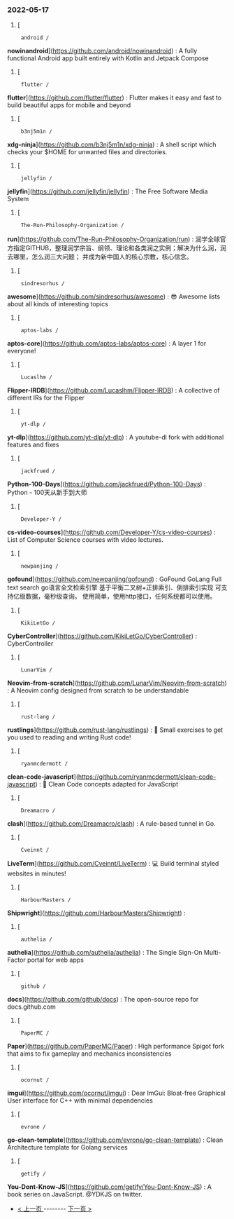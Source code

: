 ### 2022-05-17 
1. [
    

        android /
**nowinandroid**](https://github.com/android/nowinandroid) : A fully functional Android app built entirely with Kotlin and Jetpack Compose
1. [
    

        flutter /
**flutter**](https://github.com/flutter/flutter) : Flutter makes it easy and fast to build beautiful apps for mobile and beyond
1. [
    

        b3nj5m1n /
**xdg-ninja**](https://github.com/b3nj5m1n/xdg-ninja) : A shell script which checks your $HOME for unwanted files and directories.
1. [
    

        jellyfin /
**jellyfin**](https://github.com/jellyfin/jellyfin) : The Free Software Media System
1. [
    

        The-Run-Philosophy-Organization /
**run**](https://github.com/The-Run-Philosophy-Organization/run) : 润学全球官方指定GITHUB，整理润学宗旨、纲领、理论和各类润之实例；解决为什么润，润去哪里，怎么润三大问题； 并成为新中国人的核心宗教，核心信念。
1. [
    

        sindresorhus /
**awesome**](https://github.com/sindresorhus/awesome) : 😎 Awesome lists about all kinds of interesting topics
1. [
    

        aptos-labs /
**aptos-core**](https://github.com/aptos-labs/aptos-core) : A layer 1 for everyone!
1. [
    

        Lucaslhm /
**Flipper-IRDB**](https://github.com/Lucaslhm/Flipper-IRDB) : A collective of different IRs for the Flipper
1. [
    

        yt-dlp /
**yt-dlp**](https://github.com/yt-dlp/yt-dlp) : A youtube-dl fork with additional features and fixes
1. [
    

        jackfrued /
**Python-100-Days**](https://github.com/jackfrued/Python-100-Days) : Python - 100天从新手到大师
1. [
    

        Developer-Y /
**cs-video-courses**](https://github.com/Developer-Y/cs-video-courses) : List of Computer Science courses with video lectures.
1. [
    

        newpanjing /
**gofound**](https://github.com/newpanjing/gofound) : GoFound GoLang Full text search go语言全文检索引擎 基于平衡二叉树+正排索引、倒排索引实现 可支持亿级数据，毫秒级查询。 使用简单，使用http接口，任何系统都可以使用。
1. [
    

        KikiLetGo /
**CyberController**](https://github.com/KikiLetGo/CyberController) : CyberController
1. [
    

        LunarVim /
**Neovim-from-scratch**](https://github.com/LunarVim/Neovim-from-scratch) : A Neovim config designed from scratch to be understandable
1. [
    

        rust-lang /
**rustlings**](https://github.com/rust-lang/rustlings) : 🦀 Small exercises to get you used to reading and writing Rust code!
1. [
    

        ryanmcdermott /
**clean-code-javascript**](https://github.com/ryanmcdermott/clean-code-javascript) : 🛁 Clean Code concepts adapted for JavaScript
1. [
    

        Dreamacro /
**clash**](https://github.com/Dreamacro/clash) : A rule-based tunnel in Go.
1. [
    

        Cveinnt /
**LiveTerm**](https://github.com/Cveinnt/LiveTerm) : 💻 Build terminal styled websites in minutes!
1. [
    

        HarbourMasters /
**Shipwright**](https://github.com/HarbourMasters/Shipwright) : 
1. [
    

        authelia /
**authelia**](https://github.com/authelia/authelia) : The Single Sign-On Multi-Factor portal for web apps
1. [
    

        github /
**docs**](https://github.com/github/docs) : The open-source repo for docs.github.com
1. [
    

        PaperMC /
**Paper**](https://github.com/PaperMC/Paper) : High performance Spigot fork that aims to fix gameplay and mechanics inconsistencies
1. [
    

        ocornut /
**imgui**](https://github.com/ocornut/imgui) : Dear ImGui: Bloat-free Graphical User interface for C++ with minimal dependencies
1. [
    

        evrone /
**go-clean-template**](https://github.com/evrone/go-clean-template) : Clean Architecture template for Golang services
1. [
    

        getify /
**You-Dont-Know-JS**](https://github.com/getify/You-Dont-Know-JS) : A book series on JavaScript. @YDKJS on twitter. 

- [ < 上一页 ](https://github.com/able8/github-trending-daily-record/blob/master/2022-05-16.md) -------- [ 下一页 > ](https://github.com/able8/github-trending-daily-record/blob/master/2022-05-18.md)